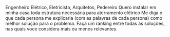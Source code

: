 <personas>Engenheiro Elétrico, Eletricista, Arquitetos, Pedereiro </personas> 
<problema> Quero instalar em minha casa toda estrutura necessária para aterramento elétrico </problema>
Me diga o que cada persona me explicaria (com as palavras de cada persona) como melhor solução para o problema. Faça um ranking entre todas as soluções, nas quais voce considera mais ou menos relevantes.